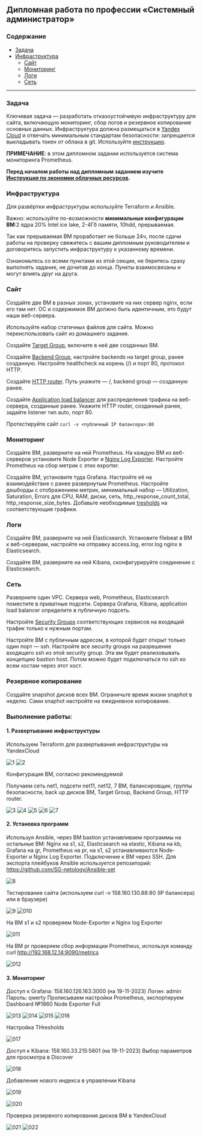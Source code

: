 ##  Дипломная работа по профессии «Системный администратор»

### Содержание

* [Задача](#Задача)
* [Инфраструктура](#Инфраструктура)
    * [Сайт](#Сайт)
    * [Мониторинг](#Мониторинг)
    * [Логи](#Логи)
    * [Сеть](#Сеть)
---------
### Задача
Ключевая задача — разработать отказоустойчивую инфраструктуру для сайта, включающую мониторинг, сбор логов и резервное копирование основных данных. Инфраструктура должна размещаться в [Yandex Cloud](https://cloud.yandex.com/) и отвечать минимальным стандартам безопасности: запрещается выкладывать токен от облака в git. Используйте [инструкцию](https://cloud.yandex.ru/docs/tutorials/infrastructure-management/terraform-quickstart#get-credentials).

**ПРИМЕЧАНИЕ**: в этом дипломном задании используется система мониторинга Prometheus.

**Перед началом работы над дипломным заданием изучите [Инструкция по экономии облачных ресурсов](https://github.com/netology-code/devops-materials/blob/master/cloudwork.MD).**

### Инфраструктура
Для развёртки инфраструктуры используйте Terraform и Ansible.  

Важно: используйте по-возможности **минимальные конфигурации ВМ**:2 ядра 20% Intel ice lake, 2-4Гб памяти, 10hdd, прерываемая. 

Так как прерываемая ВМ проработает не больше 24ч, после сдачи работы на проверку свяжитесь с вашим дипломным руководителем и договоритесь запустить инфраструктуру к указанному времени.

Ознакомьтесь со всеми пунктами из этой секции, не беритесь сразу выполнять задание, не дочитав до конца. Пункты взаимосвязаны и могут влиять друг на друга.

### Сайт
Создайте две ВМ в разных зонах, установите на них сервер nginx, если его там нет. ОС и содержимое ВМ должно быть идентичным, это будут наши веб-сервера.

Используйте набор статичных файлов для сайта. Можно переиспользовать сайт из домашнего задания.

Создайте [Target Group](https://cloud.yandex.com/docs/application-load-balancer/concepts/target-group), включите в неё две созданных ВМ.

Создайте [Backend Group](https://cloud.yandex.com/docs/application-load-balancer/concepts/backend-group), настройте backends на target group, ранее созданную. Настройте healthcheck на корень (/) и порт 80, протокол HTTP.

Создайте [HTTP router](https://cloud.yandex.com/docs/application-load-balancer/concepts/http-router). Путь укажите — /, backend group — созданную ранее.

Создайте [Application load balancer](https://cloud.yandex.com/en/docs/application-load-balancer/) для распределения трафика на веб-сервера, созданные ранее. Укажите HTTP router, созданный ранее, задайте listener тип auto, порт 80.

Протестируйте сайт
`curl -v <публичный IP балансера>:80` 

### Мониторинг
Создайте ВМ, разверните на ней Prometheus. На каждую ВМ из веб-серверов установите Node Exporter и [Nginx Log Exporter](https://github.com/martin-helmich/prometheus-nginxlog-exporter). Настройте Prometheus на сбор метрик с этих exporter.

Создайте ВМ, установите туда Grafana. Настройте её на взаимодействие с ранее развернутым Prometheus. Настройте дешборды с отображением метрик, минимальный набор — Utilization, Saturation, Errors для CPU, RAM, диски, сеть, http_response_count_total, http_response_size_bytes. Добавьте необходимые [tresholds](https://grafana.com/docs/grafana/latest/panels/thresholds/) на соответствующие графики.

### Логи
Cоздайте ВМ, разверните на ней Elasticsearch. Установите filebeat в ВМ к веб-серверам, настройте на отправку access.log, error.log nginx в Elasticsearch.

Создайте ВМ, разверните на ней Kibana, сконфигурируйте соединение с Elasticsearch.

### Сеть
Разверните один VPC. Сервера web, Prometheus, Elasticsearch поместите в приватные подсети. Сервера Grafana, Kibana, application load balancer определите в публичную подсеть.

Настройте [Security Groups](https://cloud.yandex.com/docs/vpc/concepts/security-groups) соответствующих сервисов на входящий трафик только к нужным портам.

Настройте ВМ с публичным адресом, в которой будет открыт только один порт — ssh. Настройте все security groups на разрешение входящего ssh из этой security group. Эта вм будет реализовывать концепцию bastion host. Потом можно будет подключаться по ssh ко всем хостам через этот хост.

### Резервное копирование
Создайте snapshot дисков всех ВМ. Ограничьте время жизни snaphot в неделю. Сами snaphot настройте на ежедневное копирование.

### Выполнение работы:

#### 1. Развертывание инфраструктуры

Используем Terraform для развертывания инфраструктуры на YandexCloud

![1](https://github.com/SG-netology/DiplomSG/blob/main/1.png)
![2](https://github.com/SG-netology/DiplomSG/blob/main/2.png)

Конфигурация ВМ, согласно рекомендуемой

Получаем сеть net1, подсети net11, net12, 7 ВМ, балансировщик, группы безопасности, back up дисков ВМ, Target Group, Backend Group, HTTP router.

![3](https://github.com/SG-netology/DiplomSG/blob/main/3.png)
![4](https://github.com/SG-netology/DiplomSG/blob/main/4.png)
![5](https://github.com/SG-netology/DiplomSG/blob/main/5.png)
![6](https://github.com/SG-netology/DiplomSG/blob/main/6.png)
![7](https://github.com/SG-netology/DiplomSG/blob/main/7.png)

#### 2. Установка программ

Используя Ansible, через ВМ bastion устанавливаем программы на остальные ВМ: Nginx на s1, s2, Elasticsearch на elastic, Kibana на kb, Grafana на gr, Prometheus на pr, на s1, s2 устанавливаются Node-Exporter и Nginx Log Exporter. Подключение к ВМ через SSH. Для экспорта плейбуков Ansible используется репозиторий: https://github.com/SG-netology/Ansible-set

![8](https://github.com/SG-netology/DiplomSG/blob/main/8.png)

Тестирование сайта (используем curl -v 158.160.130.88:80 (IP балансера) или в браузере)

![9](https://github.com/SG-netology/DiplomSG/blob/main/9.png)
![010](https://github.com/SG-netology/DiplomSG/blob/main/010.png)

На ВМ s1 и s2 проверяем Node-Exporter и Nginx log Exporter

![011](https://github.com/SG-netology/DiplomSG/blob/main/011.png)

На ВМ pr проверяем сбор информации Prometheus, используя команду curl http://192.168.12.14:9090/metrics

![012](https://github.com/SG-netology/DiplomSG/blob/main/012.png)

#### 3. Мониторинг

Доступ к Grafana: 158.160.126.163:3000 (на 19-11-2023) Логин: admin Пароль: qwerty
Прописываем настройки Prometheus, экспортируем Dashboard №1860 Node Exporter Full

![013](https://github.com/SG-netology/DiplomSG/blob/main/013.png)
![014](https://github.com/SG-netology/DiplomSG/blob/main/014.png)
![015](https://github.com/SG-netology/DiplomSG/blob/main/015.png)
![016](https://github.com/SG-netology/DiplomSG/blob/main/016.png)

Настройка THresholds

![017](https://github.com/SG-netology/DiplomSG/blob/main/017.png)

Доступ к Kibana: 158.160.33.215:5601 (на 19-11-2023)
Выбор параметров для просмотра в Discover

![018](https://github.com/SG-netology/DiplomSG/blob/main/018.png)

Добавление нового индекса в управлении Kibana

![019](https://github.com/SG-netology/DiplomSG/blob/main/019.png)

![020](https://github.com/SG-netology/DiplomSG/blob/main/020.png)

Проверка резервного копирования дисков ВМ в YandexCloud

![021](https://github.com/SG-netology/DiplomSG/blob/main/021.png)
![022](https://github.com/SG-netology/DiplomSG/blob/main/022.png)

